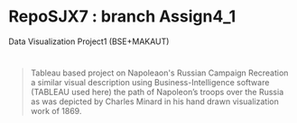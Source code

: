 # RepoSJX7 : branch Assign4_1
Data Visualization Project1 (BSE+MAKAUT)
#
>Tableau based project on Napoleaon's Russian Campaign 
Recreation a similar visual description using Business-Intelligence software (TABLEAU used here) the path of Napoleon’s troops over the Russia as was depicted by Charles Minard in his hand drawn visualization work of 1869.
